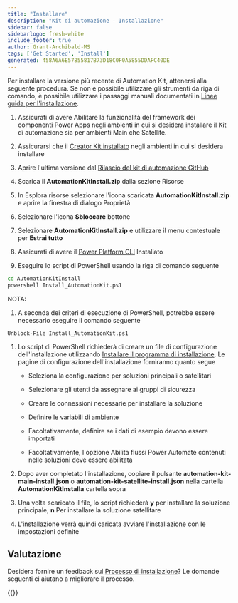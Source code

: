 ```yaml
---
title: "Installare"
description: "Kit di automazione - Installazione"
sidebar: false
sidebarlogo: fresh-white
include_footer: true
author: Grant-Archibald-MS
tags: ['Get Started', 'Install']
generated: 458A6A6E57855817B73D18C0F0A5855DDAFC40DE
---
```


Per installare la versione più recente di Automation Kit, attenersi alla seguente procedura. Se non è possibile utilizzare gli strumenti da riga di comando, è possibile utilizzare i passaggi manuali documentati in [Linee guida per l'installazione](https://learn.microsoft.com/power-automate/guidance/automation-kit/setup/prerequisites).

1. Assicurati di avere <a ref='https://learn.microsoft.com/en-us/power-apps/developer/component-framework/component-framework-for-canvas-apps#enable-the-power-apps-component-framework-feature' target="_blank">Abilitare la funzionalità del framework dei componenti Power Apps</a> negli ambienti in cui si desidera installare il Kit di automazione sia per ambienti Main che Satellite.

1. Assicurarsi che il <a href="https://appsource.microsoft.com/en-us/product/dynamics-365/microsoftpowercatarch.creatorkit1?tab=Reviews" target="_blank">Creator Kit installato</a> negli ambienti in cui si desidera installare

1. Aprire l'ultima versione dal <a href="https://github.com/microsoft/powercat-automation-kit/releases" target="_blank">Rilascio del kit di automazione GitHub</a>

1. Scarica il **AutomationKitInstall.zip** dalla sezione Risorse

1. In Esplora risorse selezionare l'icona scaricata **AutomationKitInstall.zip** e aprire la finestra di dialogo Proprietà

1. Selezionare l'icona **Sbloccare** bottone

1. Selezionare **AutomationKitInstall.zip** e utilizzare il menu contestuale per **Estrai tutto**

1. Assicurati di avere il <a href="https://learn.microsoft.com/en-us/power-platform/developer/cli/introduction" target="_blank">Power Platform CLI</a> Installato

1. Eseguire lo script di PowerShell usando la riga di comando seguente

```cmd
cd AutomationKitInstall
powershell Install_AutomationKit.ps1
```

NOTA:
1. A seconda dei criteri di esecuzione di PowerShell, potrebbe essere necessario eseguire il comando seguente

```cmd
Unblock-File Install_AutomationKit.ps1
```

1. Lo script di PowerShell richiederà di creare un file di configurazione dell'installazione utilizzando [Installare il programma di installazione](/it/get-started/setup). Le pagine di configurazione dell'installazione forniranno quanto segue

    - Seleziona la configurazione per soluzioni principali o satellitari
   
    - Selezionare gli utenti da assegnare ai gruppi di sicurezza
   
    - Creare le connessioni necessarie per installare la soluzione
    
    - Definire le variabili di ambiente
    
    - Facoltativamente, definire se i dati di esempio devono essere importati
    
    - Facoltativamente, l'opzione Abilita flussi Power Automate contenuti nelle soluzioni deve essere abilitata

1. Dopo aver completato l'installazione, copiare il pulsante **automation-kit-main-install.json** o **automation-kit-satellite-install.json** nella cartella **AutomationKitInstalla** cartella sopra

1. Una volta scaricato il file, lo script richiederà **y** per installare la soluzione principale, **n** Per installare la soluzione satellitare

1. L'installazione verrà quindi caricata avviare l'installazione con le impostazioni definite

## Valutazione

Desidera fornire un feedback sul [Processo di installazione](/it/get-started/setup)? Le domande seguenti ci aiutano a migliorare il processo.

{{<questions name="/content/it/get-started/setup-feedback.json" completed="Grazie per aver fornito feedback" showNavigationButtons=true locale="it">}}
